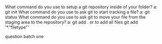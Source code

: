 
What command do you use to setup a git repository inside of your folder?
a: git init
What command do you use to ask git to start tracking a file?
a: git status
What command do you use to ask git to move your file from the staging area to
the repository?
a: git add . or to add all files git add '*."filetype"'

question batch one
